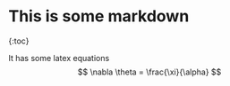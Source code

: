 # This is some markdown
{:toc}

It has some latex equations $$ \nabla \theta = \frac{\xi}{\alpha} $$
